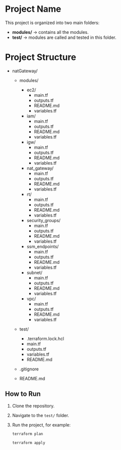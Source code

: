 # Project Name

This project is organized into two main folders:

- **modules/** → contains all the modules.
- **test/** → modules are called and tested in this folder.

# Project Structure

- natGateway/

  - modules/

    - ec2/
      - main.tf
      - outputs.tf
      - README.md
      - variables.tf
    - iam/
      - main.tf
      - outputs.tf
      - README.md
      - variables.tf
    - igw/
      - main.tf
      - outputs.tf
      - README.md
      - variables.tf
    - nat_gateway/
      - main.tf
      - outputs.tf
      - README.md
      - variables.tf
    - rt/
      - main.tf
      - outputs.tf
      - README.md
      - variables.tf
    - security_groups/
      - main.tf
      - outputs.tf
      - README.md
      - variables.tf
    - ssm_endpoints/
      - main.tf
      - outputs.tf
      - README.md
      - variables.tf
    - subnet/
      - main.tf
      - outputs.tf
      - README.md
      - variables.tf
    - vpc/
      - main.tf
      - outputs.tf
      - README.md
      - variables.tf

  - test/

    - .terraform.lock.hcl
    - main.tf
    - outputs.tf
    - variables.tf
    - README.md

  - .gitignore

  - README.md

## How to Run

1. Clone the repository.
2. Navigate to the `test/` folder.
3. Run the project, for example:

   ```bash
   terraform plan
   ```

   ```bash
   terraform apply
   ```
